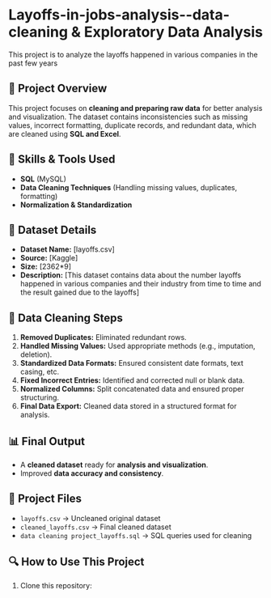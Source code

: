 # Layoffs-in-jobs-analysis--data-cleaning & Exploratory Data Analysis
This project is to analyze the layoffs happened in various companies in the past few years

## 📌 Project Overview
This project focuses on **cleaning and preparing raw data** for better analysis and visualization. The dataset contains inconsistencies such as missing values, incorrect formatting, duplicate records, and redundant data, which are cleaned using **SQL and Excel**.

## 🚀 Skills & Tools Used
- **SQL** (MySQL)
- **Data Cleaning Techniques** (Handling missing values, duplicates, formatting)
- **Normalization & Standardization**

## 📂 Dataset Details
- **Dataset Name:** [layoffs.csv]
- **Source:** [Kaggle]
- **Size:** [2362*9]
- **Description:** [This dataset contains data about the number layoffs happened in various companies and their industry from time to time and the result gained due to the layoffs]

## 🔄 Data Cleaning Steps
1. **Removed Duplicates:** Eliminated redundant rows.
2. **Handled Missing Values:** Used appropriate methods (e.g., imputation, deletion).
3. **Standardized Data Formats:** Ensured consistent date formats, text casing, etc.
4. **Fixed Incorrect Entries:** Identified and corrected null or blank data.
5. **Normalized Columns:** Split concatenated data and ensured proper structuring.
6. **Final Data Export:** Cleaned data stored in a structured format for analysis.

## 📊 Final Output
- A **cleaned dataset** ready for **analysis and visualization**.
- Improved **data accuracy and consistency**.

## 📁 Project Files
- `layoffs.csv` → Uncleaned original dataset
- `cleaned_layoffs.csv` → Final cleaned dataset
- `data cleaning project_layoffs.sql` → SQL queries used for cleaning

## 🔍 How to Use This Project
1. Clone this repository:
